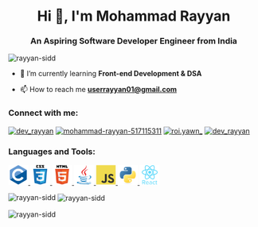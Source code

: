 <h1 align="center">Hi 👋, I'm Mohammad Rayyan</h1>
<h3 align="center">An Aspiring Software Developer Engineer from India</h3>

<p align="left"> <img src="https://komarev.com/ghpvc/?username=rayyan-sidd&label=Profile%20views&color=0e75b6&style=flat" alt="rayyan-sidd" /> </p>

- 🌱 I’m currently learning **Front-end Development & DSA**

- 📫 How to reach me **userrayyan01@gmail.com**

<h3 align="left">Connect with me:</h3>
<p align="left">
<a href="https://twitter.com/dev_rayyan" target="blank"><img align="center" src="https://raw.githubusercontent.com/rahuldkjain/github-profile-readme-generator/master/src/images/icons/Social/twitter.svg" alt="dev_rayyan" height="30" width="40" /></a>
<a href="https://linkedin.com/in/mohammad-rayyan-517115311" target="blank"><img align="center" src="https://raw.githubusercontent.com/rahuldkjain/github-profile-readme-generator/master/src/images/icons/Social/linked-in-alt.svg" alt="mohammad-rayyan-517115311" height="30" width="40" /></a>
<a href="https://instagram.com/roi.yawn_" target="blank"><img align="center" src="https://raw.githubusercontent.com/rahuldkjain/github-profile-readme-generator/master/src/images/icons/Social/instagram.svg" alt="roi.yawn_" height="30" width="40" /></a>
<a href="https://www.leetcode.com/dev_rayyan" target="blank"><img align="center" src="https://raw.githubusercontent.com/rahuldkjain/github-profile-readme-generator/master/src/images/icons/Social/leet-code.svg" alt="dev_rayyan" height="30" width="40" /></a>
</p>

<h3 align="left">Languages and Tools:</h3>
<p align="left"> <a href="https://www.cprogramming.com/" target="_blank" rel="noreferrer"> <img src="https://raw.githubusercontent.com/devicons/devicon/master/icons/c/c-original.svg" alt="c" width="40" height="40"/> </a> <a href="https://www.w3schools.com/css/" target="_blank" rel="noreferrer"> <img src="https://raw.githubusercontent.com/devicons/devicon/master/icons/css3/css3-original-wordmark.svg" alt="css3" width="40" height="40"/> </a> <a href="https://www.w3.org/html/" target="_blank" rel="noreferrer"> <img src="https://raw.githubusercontent.com/devicons/devicon/master/icons/html5/html5-original-wordmark.svg" alt="html5" width="40" height="40"/> </a> <a href="https://www.java.com" target="_blank" rel="noreferrer"> <img src="https://raw.githubusercontent.com/devicons/devicon/master/icons/java/java-original.svg" alt="java" width="40" height="40"/> </a> <a href="https://developer.mozilla.org/en-US/docs/Web/JavaScript" target="_blank" rel="noreferrer"> <img src="https://raw.githubusercontent.com/devicons/devicon/master/icons/javascript/javascript-original.svg" alt="javascript" width="40" height="40"/> </a> <a href="https://www.python.org" target="_blank" rel="noreferrer"> <img src="https://raw.githubusercontent.com/devicons/devicon/master/icons/python/python-original.svg" alt="python" width="40" height="40"/> </a> <a href="https://reactjs.org/" target="_blank" rel="noreferrer"> <img src="https://raw.githubusercontent.com/devicons/devicon/master/icons/react/react-original-wordmark.svg" alt="react" width="40" height="40"/> </a> </p>

<p><img align="left" src="https://github-readme-stats.vercel.app/api/top-langs?username=rayyan-sidd&show_icons=true&locale=en&layout=compact" alt="rayyan-sidd" /></p>

<p>&nbsp;<img align="center" src="https://github-readme-stats.vercel.app/api?username=rayyan-sidd&show_icons=true&locale=en" alt="rayyan-sidd" /></p>

<p><img align="center" src="https://github-readme-streak-stats.herokuapp.com/?user=rayyan-sidd&" alt="rayyan-sidd" /></p>
